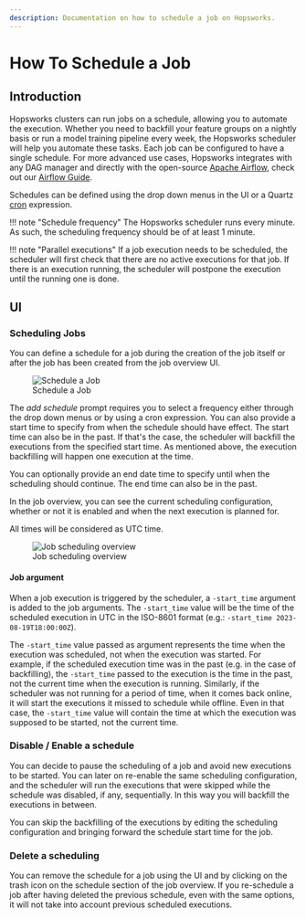 ```yaml
---
description: Documentation on how to schedule a job on Hopsworks.
---
```


# How To Schedule a Job 

## Introduction

Hopsworks clusters can run jobs on a schedule, allowing you to automate the execution. Whether you need to backfill your feature groups on a nightly basis or run a model training pipeline every week, the Hopsworks scheduler will help you automate these tasks. Each job can be configured to have a single schedule. For more advanced use cases, Hopsworks integrates with any DAG manager and directly with the open-source [Apache Airflow](https://airflow.apache.org/use-cases/), check out our [Airflow Guide](../airflow/airflow.md).

Schedules can be defined using the drop down menus in the UI or a Quartz [cron](https://en.wikipedia.org/wiki/Cron) expression. 

!!! note "Schedule frequency"
    The Hopsworks scheduler runs every minute. As such, the scheduling frequency should be of at least 1 minute.

!!! note "Parallel executions"
    If a job execution needs to be scheduled, the scheduler will first check that there are no active executions for that job. If there is an execution running, the scheduler will postpone the execution until the running one is done. 

## UI 

### Scheduling Jobs

You can define a schedule for a job during the creation of the job itself or after the job has been created from the job overview UI. 

<p align="center">
  <figure>
    <img src="../../../../assets/images/guides/jobs/job_scheduling.png" alt="Schedule a Job">
    <figcaption>Schedule a Job</figcaption>
  </figure>
</p>

The *add schedule* prompt requires you to select a frequency either through the drop down menus or by using a cron expression.
You can also provide a start time to specify from when the schedule should have effect. 
The start time can also be in the past. If that's the case, the scheduler will backfill the executions from the specified start time. As mentioned above, the execution backfilling will happen one execution at the time.

You can optionally provide an end date time to specify until when the scheduling should continue. The end time can also be in the past.

In the job overview, you can see the current scheduling configuration, whether or not it is enabled and when the next execution is planned for.

All times will be considered as UTC time.

<p align="center">
  <figure>
    <img src="../../../../assets/images/guides/jobs/job_scheduling_overview.png" alt="Job scheduling overview">
    <figcaption>Job scheduling overview</figcaption>
  </figure>
</p>

#### Job argument 

When a job execution is triggered by the scheduler, a `-start_time` argument is added to the job arguments. The `-start_time` value will be the time of the scheduled execution in UTC in the ISO-8601 format (e.g.: `-start_time 2023-08-19T18:00:00Z`).

The `-start_time` value passed as argument represents the time when the execution was scheduled, not when the execution was started. For example, if the scheduled execution time was in the past (e.g. in the case of backfilling), the `-start_time` passed to the execution is the time in the past, not the current time when the execution is running. 
Similarly, if the scheduler was not running for a period of time, when it comes back online, it will start the executions it missed to schedule while offline. Even in that case, the `-start_time` value will contain the time at which the execution was supposed to be started, not the current time.

### Disable / Enable a schedule

You can decide to pause the scheduling of a job and avoid new executions to be started. You can later on re-enable the same scheduling configuration, and the scheduler will run the executions that were skipped while the schedule was disabled, if any, sequentially. In this way you will backfill the executions in between. 

You can skip the backfilling of the executions by editing the scheduling configuration and bringing forward the schedule start time for the job. 

### Delete a scheduling 

You can remove the schedule for a job using the UI and by clicking on the trash icon on the schedule section of the job overview. If you re-schedule a job after having deleted the previous schedule, even with the same options, it will not take into account previous scheduled executions.